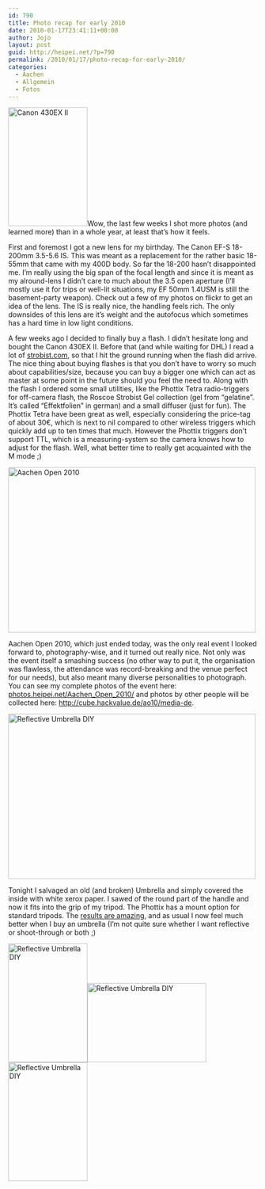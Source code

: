 ```yaml
---
id: 790
title: Photo recap for early 2010
date: 2010-01-17T23:41:11+00:00
author: Jojo
layout: post
guid: http://heipei.net/?p=790
permalink: /2010/01/17/photo-recap-for-early-2010/
categories:
  - Aachen
  - Allgemein
  - Fotos
---
```

[<img data-echo="https://farm3.static.flickr.com/2787/4265421855_c0e825d5e4_m.jpg" width="160" height="240" alt="Canon 430EX II" class="alignleft" />](https://secure.flickr.com/photos/heipei/4265421855/ "Canon 430EX II by heipei, on Flickr")Wow, the last few weeks I shot more photos (and learned more) than in a whole year, at least that&#8217;s how it feels.
  
First and foremost I got a new lens for my birthday. The Canon EF-S 18-200mm 3.5-5.6 IS. This was meant as a replacement for the rather basic 18-55mm that came with my 400D body. So far the 18-200 hasn&#8217;t disappointed me. I&#8217;m really using the big span of the focal length and since it is meant as my alround-lens I didn&#8217;t care to much about the 3.5 open aperture (I&#8217;ll mostly use it for trips or well-lit situations, my EF 50mm 1.4USM is still the basement-party weapon). Check out a few of my photos on flickr to get an idea of the lens. The IS is really nice, the handling feels rich. The only downsides of this lens are it&#8217;s weight and the autofocus which sometimes has a hard time in low light conditions.

A few weeks ago I decided to finally buy a flash. I didn&#8217;t hesitate long and bought the Canon 430EX II. Before that (and while waiting for DHL) I read a lot of [strobist.com](http://www.strobist.blogspot.com/), so that I hit the ground running when the flash did arrive. The nice thing about buying flashes is that you don&#8217;t have to worry so much about capabilities/size, because you can buy a bigger one which can act as master at some point in the future should you feel the need to. Along with the flash I ordered some small utilities, like the Phottix Tetra radio-triggers for off-camera flash, the Roscoe Strobist Gel collection (gel from &#8220;gelatine&#8221;. It&#8217;s called &#8220;Effektfolien&#8221; in german) and a small diffuser (just for fun). The Phottix Tetra have been great as well, especially considering the price-tag of about 30€, which is next to nil compared to other wireless triggers which quickly add up to ten times that much. However the Phottix triggers don&#8217;t support TTL, which is a measuring-system so the camera knows how to adjust for the flash. Well, what better time to really get acquainted with the M mode ;)

[<img data-echo="https://farm5.static.flickr.com/4034/4282057138_4d1d0e8c2f.jpg" width="500" height="334" alt="Aachen Open 2010" class="aligncenter" />](https://secure.flickr.com/photos/heipei/4282057138/ "Aachen Open 2010 by heipei, on Flickr")
  
Aachen Open 2010, which just ended today, was the only real event I looked forward to, photography-wise, and it turned out really nice. Not only was the event itself a smashing success (no other way to put it, the organisation was flawless, the attendance was record-breaking and the venue perfect for our needs), but also meant many diverse personalities to photograph. You can see my complete photos of the event here: [photos.heipei.net/Aachen\_Open\_2010/](http://photos.heipei.net/Aachen_Open_2010/) and photos by other people will be collected here: <http://cube.hackvalue.de/ao10/media-de>.

[<img data-echo="https://farm3.static.flickr.com/2793/4282192117_efb2300055.jpg" width="500" height="334" alt="Reflective Umbrella DIY" class="aligncenter" />](https://secure.flickr.com/photos/heipei/4282192117/ "Reflective Umbrella DIY by heipei, on Flickr")
  
Tonight I salvaged an old (and broken) Umbrella and simply covered the inside with white xerox paper. I sawed of the round part of the handle and now it fits into the grip of my tripod. The Phottix has a mount option for standard tripods. The [results are amazing](https://secure.flickr.com/photos/heipei/tags/umbrella/), and as usual I now feel much better when I buy an umbrella (I&#8217;m not quite sure whether I want reflective or shoot-through or both ;)

<div class="img aligncenter">
  <a href="https://secure.flickr.com/photos/heipei/4282940966/" title="Reflective Umbrella DIY by heipei, on Flickr"><img data-echo="https://farm5.static.flickr.com/4027/4282940966_fef380f800_m.jpg" width="160" height="240" alt="Reflective Umbrella DIY" /></a><a href="https://secure.flickr.com/photos/heipei/4282193297/" title="Reflective Umbrella DIY by heipei, on Flickr"><img data-echo="https://farm5.static.flickr.com/4002/4282193297_bb60f5c93d_m.jpg" width="240" height="160" alt="Reflective Umbrella DIY" /></a><a href="https://secure.flickr.com/photos/heipei/4282182157/" title="Reflective Umbrella DIY by heipei, on Flickr"><img data-echo="https://farm3.static.flickr.com/2746/4282182157_766d455d40_m.jpg" width="160" height="240" alt="Reflective Umbrella DIY" /></a>
</div>
